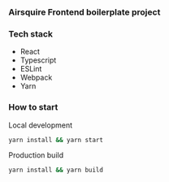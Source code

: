### Airsquire Frontend boilerplate project

### Tech stack

- React
- Typescript
- ESLint
- Webpack
- Yarn


### How to start

Local development

```bash
yarn install && yarn start
```

Production build

```bash
yarn install && yarn build
```